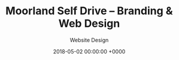 ---
layout: moorland-self-drive
header: Moorland Self-Drive
subtitle: Website Design

# Viable tags: image-production, web-design, graphic-design, marketing
tags:
    - graphic-design
    - web-design
date: 2018-05-02 00:00:00 +0000
img: msd.jpg

# Meta Information
title: Moorland Self Drive – Branding & Web Design
description: A branding and web design project for Moorland Self Drive, Stoke-on-Trent.
og-image: msd.jpg
---